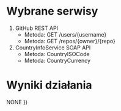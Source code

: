 ﻿# Wybrane serwisy
1. GitHub REST API
   - Metoda: GET /users/{username}
   - Metoda: GET /repos/{owner}/{repo}
2. CountryInfoService SOAP API
   - Metoda: CountryISOCode
   - Metoda: CountryCurrency

# Wyniki działania
NONE
})

